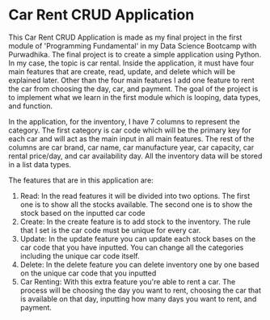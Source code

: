 # Car Rent CRUD Application
This Car Rent CRUD Application is made as my final project in the first module of 'Programming Fundamental' in my Data Science Bootcamp with Purwadhika. The final project is to create a simple application using Python. In my case, the topic is car rental. Inside the application, it must have four main features that are create, read, update, and delete which will be explained later. Other than the four main features I add one feature to rent the car from choosing the day, car, and payment. The goal of the project is to implement what we learn in the first module which is looping, data types, and function. 

In the application, for the inventory, I have 7 columns to represent the category. The first category is car code which will be the primary key for each car and will act as the main input in all main features. The rest of the columns are car brand, car name, car manufacture year, car capacity, car rental price/day, and car availability day. All the inventory data will be stored in a list data types. 

The features that are in this application are:
1. Read: In the read features it will be divided into two options. The first one is to show all the stocks available. The second one is to show the stock based      on the inputted car code
2. Create: In the create feature is to add stock to the inventory. The rule that I set is the car code must be unique for every car.
3. Update: In the update feature you can update each stock bases on the car code that you have inputted. You can change all the categories including the unique car code itself.
4. Delete: In the delete feature you can delete inventory one by one based on the unique car code that you inputted
5. Car Renting: With this extra feature you're able to rent a car. The process will be choosing the day you want to rent, choosing the car that is available on that day, inputting how many days you want to rent, and payment.
